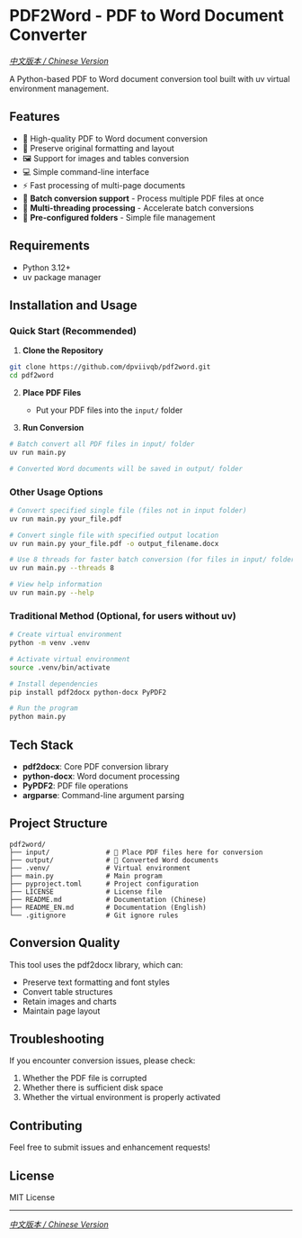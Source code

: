 # PDF2Word - PDF to Word Document Converter

*[中文版本 / Chinese Version](README.md)*

A Python-based PDF to Word document conversion tool built with uv virtual environment management.

## Features

- 🔄 High-quality PDF to Word document conversion
- 📝 Preserve original formatting and layout
- 🖼️ Support for images and tables conversion
- 💻 Simple command-line interface
- ⚡ Fast processing of multi-page documents
- 🚀 **Batch conversion support** - Process multiple PDF files at once
- 🧵 **Multi-threading processing** - Accelerate batch conversions
- 📁 **Pre-configured folders** - Simple file management

## Requirements

- Python 3.12+
- uv package manager

## Installation and Usage

### Quick Start (Recommended)

1. **Clone the Repository**
```bash
git clone https://github.com/dpviivqb/pdf2word.git
cd pdf2word
```

2. **Place PDF Files**
   - Put your PDF files into the `input/` folder

3. **Run Conversion**
```bash
# Batch convert all PDF files in input/ folder
uv run main.py

# Converted Word documents will be saved in output/ folder
```

### Other Usage Options

```bash
# Convert specified single file (files not in input folder)
uv run main.py your_file.pdf

# Convert single file with specified output location
uv run main.py your_file.pdf -o output_filename.docx

# Use 8 threads for faster batch conversion (for files in input/ folder)
uv run main.py --threads 8

# View help information
uv run main.py --help
```

### Traditional Method (Optional, for users without uv)

```bash
# Create virtual environment
python -m venv .venv

# Activate virtual environment
source .venv/bin/activate

# Install dependencies
pip install pdf2docx python-docx PyPDF2

# Run the program
python main.py
```

## Tech Stack

- **pdf2docx**: Core PDF conversion library
- **python-docx**: Word document processing
- **PyPDF2**: PDF file operations
- **argparse**: Command-line argument parsing

## Project Structure

```text
pdf2word/
├── input/              # 📁 Place PDF files here for conversion
├── output/             # 📄 Converted Word documents
├── .venv/              # Virtual environment
├── main.py             # Main program
├── pyproject.toml      # Project configuration
├── LICENSE             # License file
├── README.md           # Documentation (Chinese)
├── README_EN.md        # Documentation (English)
└── .gitignore          # Git ignore rules
```

## Conversion Quality

This tool uses the pdf2docx library, which can:

- Preserve text formatting and font styles
- Convert table structures
- Retain images and charts
- Maintain page layout

## Troubleshooting

If you encounter conversion issues, please check:

1. Whether the PDF file is corrupted
2. Whether there is sufficient disk space
3. Whether the virtual environment is properly activated

## Contributing

Feel free to submit issues and enhancement requests!

## License

MIT License

---

*[中文版本 / Chinese Version](README.md)*
